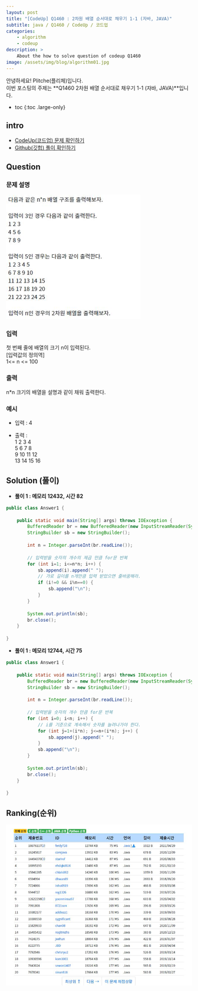 ```yaml
---
layout: post
title: "[CodeUp] Q1460 : 2차원 배열 순서대로 채우기 1-1 (자바, JAVA)"
subtitle: java / Q1460 / CodeUp / 코드업
categories:
    - algorithm
    - codeup
description: >
    About the how to solve question of codeup Q1460
image: /assets/img/blog/algorithm01.jpg
---
```


안녕하세요! Plitche(플리체)입니다.  
이번 포스팅의 주제는 **Q1460 2차원 배열 순서대로 채우기 1-1 (자바, JAVA)**입니다.

* toc
{:toc .large-only}

## intro
* [CodeUp(코드업) 문제 확인하기](https://codeup.kr/problem.php?id=1460)  
* [Github(깃헙) 풀이 확인하기](https://github.com/plitche/CodeUp_Solution/tree/master/Q1301~Q1400/Q1460)  

## Question
### 문제 설명
![](/assets/post/codeup/Q1400~Q1499/20211021/01.JPG)  

### 입력
첫 번째 줄에 배열의 크기 n이 입력된다.  
[입력값의 정의역]  
1<= n <= 100  

### 출력
n*n 크기의 배열을 설명과 같이 채워 출력한다.  

### 예시
* 입력 : 4  

* 출력 :  
1 2 3 4  
5 6 7 8  
9 10 11 12  
13 14 15 16  

## Solution (풀이)
* **풀이 1 : 메모리 12432, 시간 82**  

```java
public class Answer1 {

    public static void main(String[] args) throws IOException {
        BufferedReader br = new BufferedReader(new InputStreamReader(System.in));
        StringBuilder sb = new StringBuilder();
        
        int n = Integer.parseInt(br.readLine());
        
        // 입력받을 숫자의 개수의 제곱 만큼 for문 반복
        for (int i=1; i<=n*n; i++) {
        	sb.append(i).append(" ");
        	// 가로 길이를 n개만큼 입력 받았으면 줄바꿈해라.
        	if (i!=0 && i%n==0) {
        		sb.append("\n");
        	}
        }
        
        System.out.println(sb);
        br.close();
    }
    	 
}
```  

* **풀이 1 : 메모리 12744, 시간 75**  

```java
public class Answer1 {

    public static void main(String[] args) throws IOException {
        BufferedReader br = new BufferedReader(new InputStreamReader(System.in));
        StringBuilder sb = new StringBuilder();
        
        int n = Integer.parseInt(br.readLine());
        
        // 입력받을 숫자의 개수 만큼 for문 반복
        for (int i=0; i<n; i++) {
        	// i를 기준으로 계속해서 숫자를 늘려나가야 한다.
        	for (int j=1+(i*n); j<=n+(i*n); j++) {
        		sb.append(j).append(" ");
        	}
        	sb.append("\n");
        }
        
        System.out.println(sb);
        br.close();
    }
    	 
}
```  

## Ranking(순위)
![](/assets/post/codeup/Q1400~Q1499/20211021/03.JPG)  